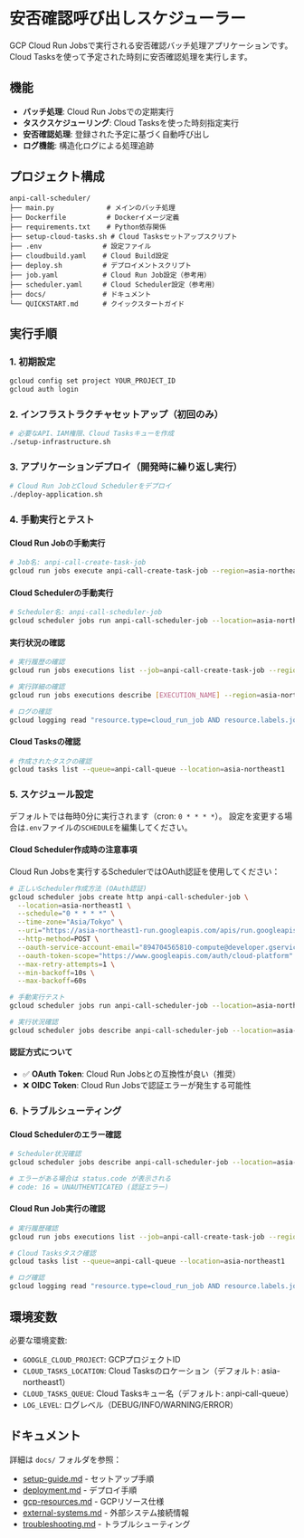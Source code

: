 # 安否確認呼び出しスケジューラー

GCP Cloud Run Jobsで実行される安否確認バッチ処理アプリケーションです。
Cloud Tasksを使って予定された時刻に安否確認処理を実行します。

## 機能

- **バッチ処理**: Cloud Run Jobsでの定期実行
- **タスクスケジューリング**: Cloud Tasksを使った時刻指定実行
- **安否確認処理**: 登録された予定に基づく自動呼び出し
- **ログ機能**: 構造化ログによる処理追跡

## プロジェクト構成

```
anpi-call-scheduler/
├── main.py             # メインのバッチ処理
├── Dockerfile          # Dockerイメージ定義
├── requirements.txt    # Python依存関係
├── setup-cloud-tasks.sh # Cloud Tasksセットアップスクリプト
├── .env               # 設定ファイル
├── cloudbuild.yaml    # Cloud Build設定
├── deploy.sh          # デプロイメントスクリプト
├── job.yaml           # Cloud Run Job設定（参考用）
├── scheduler.yaml     # Cloud Scheduler設定（参考用）
├── docs/              # ドキュメント
└── QUICKSTART.md      # クイックスタートガイド
```

## 実行手順

### 1. 初期設定
```bash
gcloud config set project YOUR_PROJECT_ID
gcloud auth login
```

### 2. インフラストラクチャセットアップ（初回のみ）
```bash
# 必要なAPI、IAM権限、Cloud Tasksキューを作成
./setup-infrastructure.sh
```

### 3. アプリケーションデプロイ（開発時に繰り返し実行）
```bash
# Cloud Run JobとCloud Schedulerをデプロイ
./deploy-application.sh
```

### 4. 手動実行とテスト

#### Cloud Run Jobの手動実行
```bash
# Job名: anpi-call-create-task-job
gcloud run jobs execute anpi-call-create-task-job --region=asia-northeast1
```

#### Cloud Schedulerの手動実行
```bash
# Scheduler名: anpi-call-scheduler-job  
gcloud scheduler jobs run anpi-call-scheduler-job --location=asia-northeast1
```

#### 実行状況の確認
```bash
# 実行履歴の確認
gcloud run jobs executions list --job=anpi-call-create-task-job --region=asia-northeast1 --limit=5

# 実行詳細の確認
gcloud run jobs executions describe [EXECUTION_NAME] --region=asia-northeast1

# ログの確認
gcloud logging read "resource.type=cloud_run_job AND resource.labels.job_name=anpi-call-create-task-job" --limit=20
```

#### Cloud Tasksの確認
```bash
# 作成されたタスクの確認
gcloud tasks list --queue=anpi-call-queue --location=asia-northeast1
```

### 5. スケジュール設定

デフォルトでは毎時0分に実行されます（cron: `0 * * * *`）。
設定を変更する場合は`.env`ファイルの`SCHEDULE`を編集してください。

#### Cloud Scheduler作成時の注意事項

Cloud Run Jobsを実行するSchedulerではOAuth認証を使用してください：

```bash
# 正しいScheduler作成方法 (OAuth認証)
gcloud scheduler jobs create http anpi-call-scheduler-job \
  --location=asia-northeast1 \
  --schedule="0 * * * *" \
  --time-zone="Asia/Tokyo" \
  --uri="https://asia-northeast1-run.googleapis.com/apis/run.googleapis.com/v1/namespaces/univac-aiagent/jobs/anpi-call-create-task-job:run" \
  --http-method=POST \
  --oauth-service-account-email="894704565810-compute@developer.gserviceaccount.com" \
  --oauth-token-scope="https://www.googleapis.com/auth/cloud-platform" \
  --max-retry-attempts=1 \
  --min-backoff=10s \
  --max-backoff=60s

# 手動実行テスト
gcloud scheduler jobs run anpi-call-scheduler-job --location=asia-northeast1

# 実行状況確認
gcloud scheduler jobs describe anpi-call-scheduler-job --location=asia-northeast1
```

#### 認証方式について

- ✅ **OAuth Token**: Cloud Run Jobsとの互換性が良い（推奨）
- ❌ **OIDC Token**: Cloud Run Jobsで認証エラーが発生する可能性

### 6. トラブルシューティング

#### Cloud Schedulerのエラー確認
```bash
# Scheduler状況確認
gcloud scheduler jobs describe anpi-call-scheduler-job --location=asia-northeast1

# エラーがある場合は status.code が表示される
# code: 16 = UNAUTHENTICATED (認証エラー)
```

#### Cloud Run Job実行の確認
```bash
# 実行履歴確認
gcloud run jobs executions list --job=anpi-call-create-task-job --region=asia-northeast1 --limit=5

# Cloud Tasksタスク確認
gcloud tasks list --queue=anpi-call-queue --location=asia-northeast1

# ログ確認
gcloud logging read "resource.type=cloud_run_job AND resource.labels.job_name=anpi-call-create-task-job" --limit=10
```

## 環境変数

必要な環境変数:
- `GOOGLE_CLOUD_PROJECT`: GCPプロジェクトID
- `CLOUD_TASKS_LOCATION`: Cloud Tasksのロケーション（デフォルト: asia-northeast1）
- `CLOUD_TASKS_QUEUE`: Cloud Tasksキュー名（デフォルト: anpi-call-queue）
- `LOG_LEVEL`: ログレベル（DEBUG/INFO/WARNING/ERROR）

## ドキュメント

詳細は `docs/` フォルダを参照：
- [setup-guide.md](docs/setup-guide.md) - セットアップ手順
- [deployment.md](docs/deployment.md) - デプロイ手順
- [gcp-resources.md](docs/gcp-resources.md) - GCPリソース仕様
- [external-systems.md](docs/external-systems.md) - 外部システム接続情報
- [troubleshooting.md](docs/troubleshooting.md) - トラブルシューティング